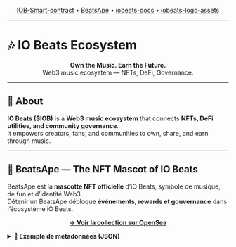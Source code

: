 <!-- ===== IO BEATS — ORG MENU ===== -->
<p align="center">
  <a href="https://github.com/iobeatss/IOB-Smart-contract">IOB-Smart-contract</a> •
  <a href="https://github.com/iobeatss/BeatsApe">BeatsApe</a> •
  <a href="https://github.com/iobeatss/iobeats-docs">iobeats-docs</a> •
  <a href="https://github.com/iobeatss/iobeats-logo-assets">iobeats-logo-assets</a>
</p>

---

# 🎶 IO Beats Ecosystem

<p align="center">
  <b>Own the Music. Earn the Future.</b><br/>
  Web3 music ecosystem — NFTs, DeFi, Governance.
</p>

---

## 📌 About

**IO Beats ($IOB)** is a **Web3 music ecosystem** that connects **NFTs, DeFi utilities, and community governance**.  
It empowers creators, fans, and communities to own, share, and earn through music.

---

## 🦍 BeatsApe — The NFT Mascot of IO Beats

BeatsApe est la **mascotte NFT officielle** d’iO Beats, symbole de musique, de fun et d’identité Web3.  
Détenir un BeatsApe débloque **événements, rewards et gouvernance** dans l’écosystème iO Beats.

<p align="center">
  <a href="https://opensea.io/collection/beatsape"><b>→ Voir la collection sur OpenSea</b></a>
</p>

<details>
<summary><b>📜 Exemple de métadonnées (JSON)</b></summary>

```json
{
  "name": "BeatsApe #001",
  "description": "The official mascot NFT of IO Beats — music, fun, and Web3 identity. Owning a BeatsApe unlocks events, rewards and governance inside the IO Beats ecosystem.",
  "image": "ipfs://QmYourImageCID/beatsape-001.png",
  "animation_url": "ipfs://QmYourAnimCID/beatsape-001.mp4",
  "external_url": "https://iobeats.com/nft/beatsape/001",
  "background_color": "0A4D2C",
  "attributes": [
    { "trait_type": "Background", "value": "Green Glow" },
    { "trait_type": "Outfit", "value": "Hoodie Blue" },
    { "trait_type": "Headphones", "value": "Silver" },
    { "trait_type": "Rarity", "value": "Legendary" },
    { "display_type": "number", "trait_type": "BPM", "value": 128 },
    { "display_type": "boost_percentage", "trait_type": "Rewards Boost", "value": 15 },
    { "display_type": "boost_number", "trait_type": "Staking Power", "value": 3 },
    { "display_type": "date", "trait_type": "Minted", "value": 1735603200 }
  ],
  "properties": {
    "category": "image",
    "files": [
      { "uri": "ipfs://QmYourImageCID/beatsape-001.png", "type": "image/png" },
      { "uri": "ipfs://QmYourAnimCID/beatsape-001.mp4", "type": "video/mp4" }
    ],
    "creators": [
      { "address": "0x1234567890abcdef1234567890abcdef12345678", "share": 100 }
    ]
  },
  "compiler": "BeatsApe Metadata Tool v1.0",
  "collection": { "name": "BeatsApe", "family": "IO Beats" }
}
